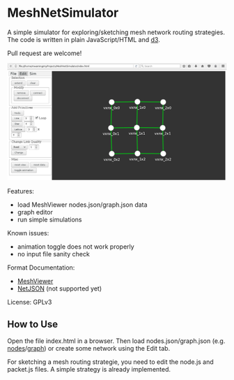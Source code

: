 # MeshNetSimulator

A simple simulator for exploring/sketching mesh network routing strategies.
The code is written in plain JavaScript/HTML and [d3](https://d3js.org).

Pull request are welcome!

![settings](screenshot.png)

Features:
- load MeshViewer nodes.json/graph.json data
- graph editor
- run simple simulations

Known issues:
- animation toggle does not work properly
- no input file sanity check

Format Documentation:
- [MeshViewer](https://github.com/ffrgb/meshviewer)
- [NetJSON](http://netjson.org/rfc.html#rfc.section.5) (not supported yet)

License: GPLv3

## How to Use

Open the file index.html in a browser. Then load nodes.json/graph.json (e.g. [nodes](https://regensburg.freifunk.net/data/nodes.json)/[graph](https://regensburg.freifunk.net/data/graph.json)) or create some network using the Edit tab.

For sketching a mesh routing strategie, you need to edit the node.js and packet.js files. A simple strategy is already implemented.
